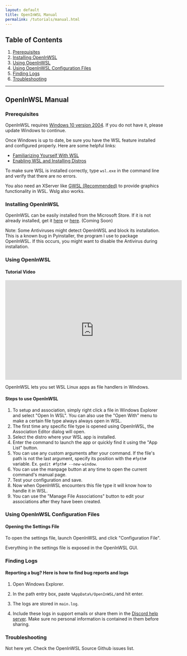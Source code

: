 ```yaml
---
layout: default
title: OpenInWSL Manual
permalink: /tutorials/manual.html
---
```

## Table of Contents
1.  [Prerequisites](#prerequisites)
2.  [Installing OpenInWSL](#installing-openinwsl)
3.  [Using OpenInWSL](#using-openinwsl)
4.  [Using OpenInWSL Configuration Files](#using-openinwsl-configuration-files)
5.  [Finding Logs](#finding-logs)
6.  [Troubleshooting](#troubleshooting)


***

## OpenInWSL Manual

### Prerequisites ###

OpenInWSL requires [Windows 10 version 2004](https://support.microsoft.com/en-us/help/4028685/windows-10-get-the-update). If you do not have it, please update Windows to continue.

Once Windows is up to date, be sure you have the WSL feature installed and configured properly. Here are some helpful links:
*  [Familiarizing Yourself With WSL](https://docs.microsoft.com/en-us/windows/wsl/about)
*  [Enabling WSL and Installing Distros](https://docs.microsoft.com/en-us/windows/wsl/install-win10)

To make sure WSL is installed correctly, type ```wsl.exe``` in the command line and verify that there are no errors.

You also need an XServer like [GWSL (Recommended)](https://opticos.github.io/gwsl) to provide graphics functionality in WSL. Wslg also works.

### Installing OpenInWSL ###

OpenInWSL can be easily installed from the Microsoft Store. If it is not already installed, get it [here](ms-windows-store://pdp/?productid=9NL6KD1H33V3) or [here](https://www.microsoft.com/en-us/p/gwsl/9nl6kd1h33v3). (Coming Soon)

Note: Some Antiviruses might detect OpenInWSL and block its installation. This is a known bug in Pyinstaller, the program I use to package OpenInWSL. If this occurs, you might want to disable the Antivirus during installation.

### Using OpenInWSL ###
#### Tutorial Video
<div class="iframe-container">
  <iframe width="560" height="315" src="https://www.youtube-nocookie.com/embed/8SPFVe47qYA" title="YouTube video player" frameborder="0" allow="accelerometer; autoplay; clipboard-write; encrypted-media; gyroscope; picture-in-picture" allowfullscreen></iframe>
</div>

OpenInWSL lets you set WSL Linux apps as file handlers in Windows.

#### Steps to use OpenInWSL

1. To setup and association, simply right click a file in Windows Explorer and select "Open In WSL". You can also use the "Open With" menu to make a certain file type always always open in WSL.
2. The first time any specific file type is opened using OpenInWSL, the Association Editor dialog will open.
3. Select the distro where your WSL app is installed.
4. Enter the command to launch the app or quickly find it using the "App List" button.
5. You can use any custom arguments after your command. If the file's path is not the last argument, specify its position with the ```#fpth#``` variable. Ex. ```gedit #fpth# --new-window```.
6. You can use the manpage button at any time to open the current command's manual page.
7. Test your configuration and save. 
8. Now when OpenInWSL encounters this file type it will know how to handle it in WSL.
9. You can use the "Manage File Associations" button to edit your associations after they have been created.

### Using OpenInWSL Configuration Files ###

#### Opening the Settings File
To open the settings file, launch OpenInWSL and click "Configuration File".

Everything in the settings file is exposed in the OpenInWSL GUI.

### Finding Logs ###

#### Reporting a bug? Here is how to find bug reports and logs
1.  Open Windows Explorer.

2.  In the path entry box, paste ```%AppData%/OpenInWSL/```and hit enter.

3.  The logs are stored in ```main.log```.

4.  Include these logs in support emails or share them in the [Discord help server](https://discord.gg/VkvNgkH). Make sure no personal information is contained in them before sharing.


### Troubleshooting ###

Not here yet. Check the OpenInWSL Source Github issues list.

